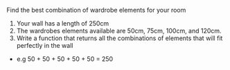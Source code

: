 
Find the best combination of wardrobe elements for your room

1. Your wall has a length of 250cm
2. The wardrobes elements available are 50cm, 75cm, 100cm, and 120cm.
3. Write a function that returns all the combinations of elements that will fit perfectly in the wall
- e.g 50 + 50 + 50 + 50 + 50 = 250

